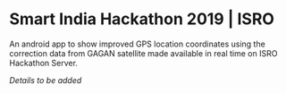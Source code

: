 # Smart India Hackathon 2019 | ISRO

An android app to show improved GPS location coordinates using the correction data from GAGAN satellite made available in real time on ISRO Hackathon Server. 

_Details to be added_
